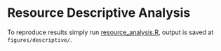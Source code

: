 # Resource Descriptive Analysis

To reproduce results simply run [resource_analysis.R](), output is saved at 
`figures/descriptive/`.
